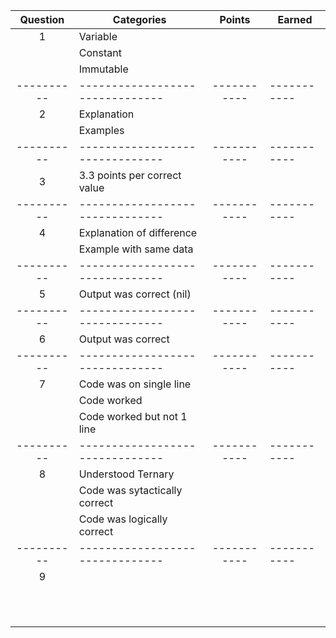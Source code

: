 | Question  | Categories                    | Points    | Earned    |  
|:---------:|-------------------------------|:--------: |-----------| 
|     1     |    Variable                   |   	      |           | 
|           |    Constant                   |   	      |           |
|           |    Immutable                  |   	      |           |
|---------- |-------------------------------|-----------|-----------|
|    2      |    Explanation                |   	      |           |
|           |    Examples                   |   	      |           |
|---------- |-------------------------------|-----------|-----------|
|     3     | 3.3 points per correct value	|   	      |           |
|---------- |-------------------------------|-----------|-----------|
|   	4     |   Explanation	of difference   |   	      |           |
|         	|   Example with same data	    |   	      |           |
|---------- |-------------------------------|-----------|-----------|
|   	5     |   Output was correct (nil)	  |   	      |           |
|---------- |-------------------------------|-----------|-----------|
|   	6     |   Output was correct	        |   	      |           |
|---------- |-------------------------------|-----------|-----------|
|   	7     |  Code was on single line 	    |   	      |           |
|   	      |  Code worked	                |   	      |           |
|   	      |  Code worked but  not 1 line	|   	      |           |
|---------- |-------------------------------|-----------|-----------|
|     8     | Understood Ternary   	        |   	      |           |
|   	      | Code was sytactically correct |   	      |           |
|   	      | Code was logically correct   	|   	      |           |
|---------- |-------------------------------|-----------|-----------|
|   	9     |   	                          |   	      |           |
|   	      |   	                          |   	      |           |
|   	      |   	                          |   	      |           |
|   	      |   	                          |   	      |           |
|   	      |   	                          |   	      |           |
|   	      |   	                          |   	      |           |
|   	      |   	                          |   	      |           |
|   	      |   	                          |   	      |           |
|   	      |   	                          |   	      |           |
|   	      |   	                          |   	      |           |
|   	      |   	                          |   	      |           |
|   	      |   	                          |   	      |           |
